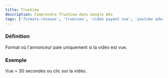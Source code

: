 ```yaml
---
title: TrueView
description: Comprendre TrueView dans Google Ads
tags: ['formats-réseaux', 'trueview', 'vidéo payant vue', 'youtube advertising', 'coût par vue', 'engagement vidéo', 'google ads']
---
```


### Définition
Format où l'annonceur paie uniquement si la vidéo est vue.

### Exemple
Vue = 30 secondes ou clic sur la vidéo.